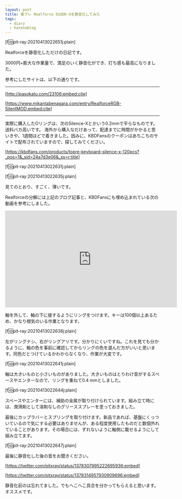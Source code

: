 ```yaml
---
layout: post
title: 東プレ Realforce 91UDK-Gを静音化してみた
tags:
  - diary
  - hatenablog
---
```


[f:id:pit-ray:20210413022651j:plain]

Realforceを静音化しただけの日記です。

3000円+膨大な作業量で、満足のいく静音化ができ、打ち感も最高になりました。


参考にしたサイトは、以下の通りです。
<hr>  

[http://pasokatu.com/23106:embed:cite]

[https://www.mikantabenagara.com/entry/RealforceRGB-SilentMOD:embed:cite]

<hr>  

実際に購入したOリングは、次のSilence-Xとかいう0.2mmで平らなものです。送料バカ高いです。 海外から購入なだけあって、配達までに時間がかかると思いきや、1週間ほどで着きました。因みに、KBDFansのクーポンはあちこちのサイトで配布されていますので、探してみてください。

[https://kbdfans.com/products/topre-keyboard-silence-x-120pcs?_pos=1&_sid=24a7d3e06&_ss=r:title]

[f:id:pit-ray:20210413022631j:plain]

[f:id:pit-ray:20210413022635j:plain]

見てのとおり、すごく、薄いです。

Realforceの分解には上記のブログ記事と、KBDFansにも埋め込まれている次の動画を参考にしました。

<iframe width="560" height="315" src="https://www.youtube.com/embed/LNj5Bckj2zA" title="YouTube video player" frameborder="0" allow="accelerometer; autoplay; clipboard-write; encrypted-media; gyroscope; picture-in-picture" allowfullscreen></iframe>  

軸を外して、軸の下に接するようにリングをつけます。キーは100個以上あるため、かなり根気のいる作業となります。

[f:id:pit-ray:20210413022638j:plain]

左がリングナシ、右がリングアリです。分かりにくいですね。これを見ても分かるように、軸の色を事前に確認してからリングの色を選んだ方がいいと思います。同色だとつけているかわからなくなり、作業が大変です。

[f:id:pit-ray:20210413022641j:plain]

軸は大きいものと小さいものがありました。大きいものはとりわけ音がするスペースやエンターなので、リングを重ねて0.4 mmとしました。

[f:id:pit-ray:20210413022644j:plain]

スペースやエンターには、補助の金属が取り付けられています。組み立て時には、潤滑剤として溶剤なしのグリーススプレーを塗っておきました。


最後にカップラバーとスプリングを取り付けます。新品であれば、基盤にくっついているので気にする必要はありませんが、ある程度使用したものだと数個外れていることがあります。その場合には、ずれないように軸側に載せるようにして組み立てます。

[f:id:pit-ray:20210413022647j:plain]


最後に静音化した後の音をお聞きください。

[https://twitter.com/pitxray/status/1378307995222695936:embed]

[https://twitter.com/pitxray/status/1378314957930909696:embed]


静音化前のは忘れてました。でもへこへこ具合を分かってもらえると思います。  
オススメです。
